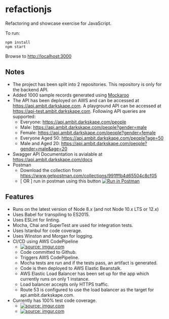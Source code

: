 # refactionjs

Refactoring and showcase exercise for JavaScript.

To run:

```
npm install
npm start
```

Browse to [http://localhost:3000](http://localhost:3000)

## Notes
- The project has been split into 2 repositories. This repository is only for the backend API.
- Added 1000 sample records generated using [Mockaroo](https://mockaroo.com/)
- The API has been deployed on AWS and can be accessed at https://api.ambit.darkskape.com. A playground API can be accessed at https://api-test.ambit.darkskape.com. Following API queries are supported:
  - Everyone: https://api.ambit.darkskape.com/people
  - Male: https://api.ambit.darkskape.com/people?gender=male
  - Female: https://api.ambit.darkskape.com/people?gender=female
  - Everyone Aged 50: https://api.ambit.darkskape.com/people?age=50
  - Male and Aged 20: https://api.ambit.darkskape.com/people?gender=male&age=20
- Swagger API Documentation is avialable at https://api.ambit.darkskape.com/docs
- Postman
  - Download the collection from https://www.getpostman.com/collections/991fffb4d65504c8cf05
  - \[ OR \] run in postman using this button [![Run in Postman](https://run.pstmn.io/button.svg)](https://app.getpostman.com/run-collection/991fffb4d65504c8cf05)

## Features
- Runs on the latest version of Node 8.x (and not Node 10.x LTS or 12.x)
- Uses Babel for transpiling to ES2015.
- Uses ESLint for linting.
- Mocha, Chai and SuperTest are used for integration tests.
- Uses Istanbul for code coverage.
- Uses Winston and Morgan for logging.
- CI/CD using AWS CodePipeline
  - <a href="https://imgur.com/XPpcrsL"><img src="https://i.imgur.com/XPpcrsL.png" title="source: imgur.com" /></a>
  - Code committed to Github.
  - Triggers AWS CodePipeline.
  - Mocha tests are run and if the tests pass, an artifact is generated.
  - Code is then deployed to AWS Elastic Beanstalk.
  - AWS Elastic Load Balancer has been set up for the app which currently runs on only 1 instance.
  - Load balancer accepts only HTTPS traffic.
  - Route 53 is configured to use the load balancer as the target for api.ambit.darkskape.com.
- Currently has 100% test code coverage.
  - <a href="https://imgur.com/Pa4SMxQ"><img src="https://i.imgur.com/Pa4SMxQ.png" title="source: imgur.com" /></a>
  - <a href="https://imgur.com/9FaGH62"><img src="https://i.imgur.com/9FaGH62.png" title="source: imgur.com" /></a>
